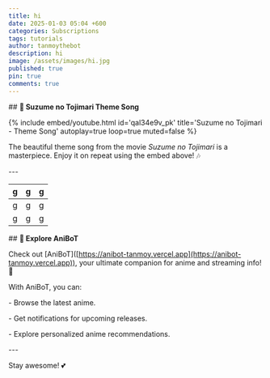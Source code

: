 ```yaml
---
title: hi
date: 2025-01-03 05:04 +600
categories: Subscriptions
tags: tutorials
author: tanmoythebot
description: hi
image: /assets/images/hi.jpg
published: true
pin: true
comments: true
---
```

\## **🎵 Suzume no Tojimari Theme Song**

{% include embed/youtube.html id='qal34e9v\_pk' title='Suzume no Tojimari - Theme Song' autoplay=true loop=true muted=false %}

The beautiful theme song from the movie _Suzume no Tojimari_ is a masterpiece. Enjoy it on repeat using the embed above! 🎶

\---

| g   | g   | g   |
| --- | --- | --- |
| g   | g   | g   |
| g   | g   | g   |

\## **🔗 Explore AniBoT**

Check out \[AniBoT\]([https://anibot-tanmoy.vercel.app](https://anibot-tanmoy.vercel.app)), your ultimate companion for anime and streaming info! 🚀

With AniBoT, you can:

\- Browse the latest anime.

\- Get notifications for upcoming releases.

\- Explore personalized anime recommendations.

\---

Stay awesome! 💕